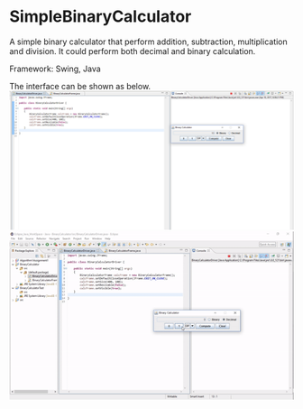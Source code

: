# SimpleBinaryCalculator
A simple binary calculator that perform addition, subtraction, multiplication and division. It could perform both decimal and binary calculation.

Framework: Swing, Java

The interface can be shown as below. 
![Demo](BinaryCalculator.PNG?raw=true)
![Demo](BinaryCalculatorDemo.gif?raw=true)
